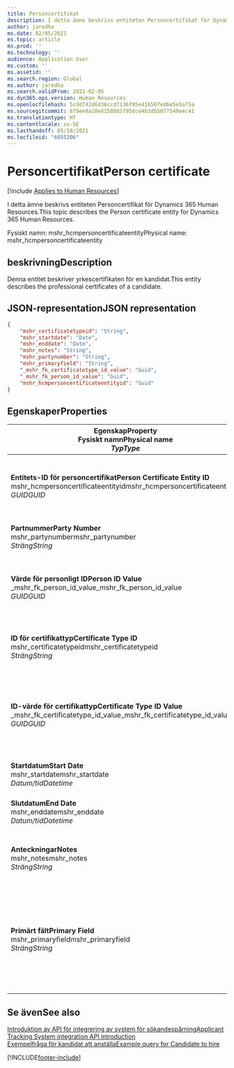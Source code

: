 ```yaml
---
title: Personcertifikat
description: I detta ämne beskrivs entiteten Personcertifikat för Dynamics 365 Human Resources.
author: jaredha
ms.date: 02/05/2021
ms.topic: article
ms.prod: ''
ms.technology: ''
audience: Application User
ms.custom: ''
ms.assetid: ''
ms.search.region: Global
ms.author: jaredha
ms.search.validFrom: 2021-02-05
ms.dyn365.ops.version: Human Resources
ms.openlocfilehash: 5cdd742d6d36ccd7136f95e416507ed6e5e5a75a
ms.sourcegitcommit: 879ee8a10e6158885795dce4b3db5077540eec41
ms.translationtype: HT
ms.contentlocale: sv-SE
ms.lasthandoff: 05/18/2021
ms.locfileid: "6055206"
---
```

# <a name="person-certificate"></a><span data-ttu-id="21aac-103">Personcertifikat</span><span class="sxs-lookup"><span data-stu-id="21aac-103">Person certificate</span></span>

[!include [Applies to Human Resources](../includes/applies-to-hr.md)]

<span data-ttu-id="21aac-104">I detta ämne beskrivs entiteten Personcertifikat för Dynamics 365 Human Resources.</span><span class="sxs-lookup"><span data-stu-id="21aac-104">This topic describes the Person certificate entity for Dynamics 365 Human Resources.</span></span>

<span data-ttu-id="21aac-105">Fysiskt namn: mshr_hcmpersoncertificateentity</span><span class="sxs-lookup"><span data-stu-id="21aac-105">Physical name: mshr_hcmpersoncertificateentity</span></span>

## <a name="description"></a><span data-ttu-id="21aac-106">beskrivning</span><span class="sxs-lookup"><span data-stu-id="21aac-106">Description</span></span>

<span data-ttu-id="21aac-107">Denna entitet beskriver yrkescertifikaten för en kandidat.</span><span class="sxs-lookup"><span data-stu-id="21aac-107">This entity describes the professional certificates of a candidate.</span></span>

## <a name="json-representation"></a><span data-ttu-id="21aac-108">JSON-representation</span><span class="sxs-lookup"><span data-stu-id="21aac-108">JSON representation</span></span>

```json
{
    "mshr_certificatetypeid": "String",
    "mshr_startdate": "Date",
    "mshr_enddate": "Date",
    "mshr_notes": "String",
    "mshr_partynumber": "String",
    "mshr_primaryfield": "String",
    "_mshr_fk_certificatetype_id_value": "Guid",
    "_mshr_fk_person_id_value": "Guid",
    "mshr_hcmpersoncertificateentityid": "Guid"
}
```

## <a name="properties"></a><span data-ttu-id="21aac-109">Egenskaper</span><span class="sxs-lookup"><span data-stu-id="21aac-109">Properties</span></span>

| <span data-ttu-id="21aac-110">Egenskap</span><span class="sxs-lookup"><span data-stu-id="21aac-110">Property</span></span><br><span data-ttu-id="21aac-111">**Fysiskt namn**</span><span class="sxs-lookup"><span data-stu-id="21aac-111">**Physical name**</span></span><br><span data-ttu-id="21aac-112">**_Typ_**</span><span class="sxs-lookup"><span data-stu-id="21aac-112">**_Type_**</span></span> | <span data-ttu-id="21aac-113">Använd</span><span class="sxs-lookup"><span data-stu-id="21aac-113">Use</span></span> | <span data-ttu-id="21aac-114">beskrivning</span><span class="sxs-lookup"><span data-stu-id="21aac-114">Description</span></span> |
| --- | --- | --- |
| <span data-ttu-id="21aac-115">**Entitets-ID för personcertifikat**</span><span class="sxs-lookup"><span data-stu-id="21aac-115">**Person Certificate Entity ID**</span></span><br><span data-ttu-id="21aac-116">mshr_hcmpersoncertificateentityid</span><span class="sxs-lookup"><span data-stu-id="21aac-116">mshr_hcmpersoncertificateentityid</span></span><br><span data-ttu-id="21aac-117">*GUID*</span><span class="sxs-lookup"><span data-stu-id="21aac-117">*GUID*</span></span> | <span data-ttu-id="21aac-118">Skrivskydd</span><span class="sxs-lookup"><span data-stu-id="21aac-118">Read-only</span></span><br><span data-ttu-id="21aac-119">Obligatoriskt</span><span class="sxs-lookup"><span data-stu-id="21aac-119">Required</span></span> | <span data-ttu-id="21aac-120">Systemgenererad, unik identifierare för entitetsposten för personcertifikat.</span><span class="sxs-lookup"><span data-stu-id="21aac-120">System-generated unique identifier for the person certificate entity record.</span></span> |
| <span data-ttu-id="21aac-121">**Partnummer**</span><span class="sxs-lookup"><span data-stu-id="21aac-121">**Party Number**</span></span><br><span data-ttu-id="21aac-122">mshr_partynumber</span><span class="sxs-lookup"><span data-stu-id="21aac-122">mshr_partynumber</span></span><br><span data-ttu-id="21aac-123">*Sträng*</span><span class="sxs-lookup"><span data-stu-id="21aac-123">*String*</span></span> | <span data-ttu-id="21aac-124">Skrivskydd</span><span class="sxs-lookup"><span data-stu-id="21aac-124">Read/write</span></span><br><span data-ttu-id="21aac-125">Obligatoriskt</span><span class="sxs-lookup"><span data-stu-id="21aac-125">Required</span></span> | <span data-ttu-id="21aac-126">Part-/person-ID för kandidaten.</span><span class="sxs-lookup"><span data-stu-id="21aac-126">The party (person) ID of the candidate.</span></span> |
| <span data-ttu-id="21aac-127">**Värde för personligt ID**</span><span class="sxs-lookup"><span data-stu-id="21aac-127">**Person ID Value**</span></span><br><span data-ttu-id="21aac-128">_mshr_fk_person_id_value</span><span class="sxs-lookup"><span data-stu-id="21aac-128">_mshr_fk_person_id_value</span></span><br><span data-ttu-id="21aac-129">*GUID*</span><span class="sxs-lookup"><span data-stu-id="21aac-129">*GUID*</span></span> | <span data-ttu-id="21aac-130">Skrivskydd</span><span class="sxs-lookup"><span data-stu-id="21aac-130">Read-only</span></span><br><span data-ttu-id="21aac-131">Obligatoriskt</span><span class="sxs-lookup"><span data-stu-id="21aac-131">Required</span></span><br><span data-ttu-id="21aac-132">Sekundärnyckel: mshr_dirpersonentityid för mshr_dirpersonentity</span><span class="sxs-lookup"><span data-stu-id="21aac-132">Foreign key: mshr_dirpersonentityid of mshr_dirpersonentity</span></span> | <span data-ttu-id="21aac-133">Den systemgenererade, unika identifieraren för entitetsposten för parten (personen).</span><span class="sxs-lookup"><span data-stu-id="21aac-133">The system-generated identifier of the party (person) entity record.</span></span> |
| <span data-ttu-id="21aac-134">**ID för certifikattyp**</span><span class="sxs-lookup"><span data-stu-id="21aac-134">**Certificate Type ID**</span></span><br><span data-ttu-id="21aac-135">mshr_certificatetypeid</span><span class="sxs-lookup"><span data-stu-id="21aac-135">mshr_certificatetypeid</span></span><br><span data-ttu-id="21aac-136">*Sträng*</span><span class="sxs-lookup"><span data-stu-id="21aac-136">*String*</span></span> | <span data-ttu-id="21aac-137">Skrivskydd</span><span class="sxs-lookup"><span data-stu-id="21aac-137">Read/write</span></span><br><span data-ttu-id="21aac-138">Obligatoriskt</span><span class="sxs-lookup"><span data-stu-id="21aac-138">Required</span></span> |  <span data-ttu-id="21aac-139">Identifieraren för den certifikattyp som angetts i Personal.</span><span class="sxs-lookup"><span data-stu-id="21aac-139">The identifier of the certificate type defined in Human Resources.</span></span> |
| <span data-ttu-id="21aac-140">**ID-värde för certifikattyp**</span><span class="sxs-lookup"><span data-stu-id="21aac-140">**Certificate Type ID Value**</span></span><br><span data-ttu-id="21aac-141">_mshr_fk_certificatetype_id_value</span><span class="sxs-lookup"><span data-stu-id="21aac-141">_mshr_fk_certificatetype_id_value</span></span><br><span data-ttu-id="21aac-142">*GUID*</span><span class="sxs-lookup"><span data-stu-id="21aac-142">*GUID*</span></span> | <span data-ttu-id="21aac-143">Skrivskydd</span><span class="sxs-lookup"><span data-stu-id="21aac-143">Read-only</span></span><br><span data-ttu-id="21aac-144">Obligatoriskt</span><span class="sxs-lookup"><span data-stu-id="21aac-144">Required</span></span><br><span data-ttu-id="21aac-145">Sekundärnyckel mshr_hcmcertificatetypeentityid för mshr_hcmcertificatetypeentity</span><span class="sxs-lookup"><span data-stu-id="21aac-145">Foreign key: mshr_hcmcertificatetypeentityid of mshr_hcmcertificatetypeentity</span></span> | <span data-ttu-id="21aac-146">Systemgenererad, unik identifierare för certifikattypen i den associerade entiteten.</span><span class="sxs-lookup"><span data-stu-id="21aac-146">System-generated unique identifier of the certificate type in the associated entity.</span></span> |
| <span data-ttu-id="21aac-147">**Startdatum**</span><span class="sxs-lookup"><span data-stu-id="21aac-147">**Start Date**</span></span><br><span data-ttu-id="21aac-148">mshr_startdate</span><span class="sxs-lookup"><span data-stu-id="21aac-148">mshr_startdate</span></span><br><span data-ttu-id="21aac-149">*Datum/tid*</span><span class="sxs-lookup"><span data-stu-id="21aac-149">*Datetime*</span></span> | <span data-ttu-id="21aac-150">Skrivskydd</span><span class="sxs-lookup"><span data-stu-id="21aac-150">Read/write</span></span><br><span data-ttu-id="21aac-151">Obligatoriskt</span><span class="sxs-lookup"><span data-stu-id="21aac-151">Required</span></span> | <span data-ttu-id="21aac-152">Det datum då certifikatet utfärdades.</span><span class="sxs-lookup"><span data-stu-id="21aac-152">The date at which the certificate was issued.</span></span> |
| <span data-ttu-id="21aac-153">**Slutdatum**</span><span class="sxs-lookup"><span data-stu-id="21aac-153">**End Date**</span></span><br><span data-ttu-id="21aac-154">mshr_enddate</span><span class="sxs-lookup"><span data-stu-id="21aac-154">mshr_enddate</span></span><br><span data-ttu-id="21aac-155">*Datum/tid*</span><span class="sxs-lookup"><span data-stu-id="21aac-155">*Datetime*</span></span> | <span data-ttu-id="21aac-156">Skrivskydd</span><span class="sxs-lookup"><span data-stu-id="21aac-156">Read/write</span></span><br><span data-ttu-id="21aac-157">Valfritt</span><span class="sxs-lookup"><span data-stu-id="21aac-157">Optional</span></span> | <span data-ttu-id="21aac-158">Det datum då certifikatet löper ut.</span><span class="sxs-lookup"><span data-stu-id="21aac-158">The date at which the certificate will expire.</span></span> |
| <span data-ttu-id="21aac-159">**Anteckningar**</span><span class="sxs-lookup"><span data-stu-id="21aac-159">**Notes**</span></span><br><span data-ttu-id="21aac-160">mshr_notes</span><span class="sxs-lookup"><span data-stu-id="21aac-160">mshr_notes</span></span><br><span data-ttu-id="21aac-161">*Sträng*</span><span class="sxs-lookup"><span data-stu-id="21aac-161">*String*</span></span> | <span data-ttu-id="21aac-162">Skrivskydd</span><span class="sxs-lookup"><span data-stu-id="21aac-162">Read/write</span></span><br><span data-ttu-id="21aac-163">Valfritt</span><span class="sxs-lookup"><span data-stu-id="21aac-163">Optional</span></span> | <span data-ttu-id="21aac-164">Anteckningar att användas av anställande chefer och rekryterare.</span><span class="sxs-lookup"><span data-stu-id="21aac-164">Notes for use by hiring managers and recruiters.</span></span> |
| <span data-ttu-id="21aac-165">**Primärt fält**</span><span class="sxs-lookup"><span data-stu-id="21aac-165">**Primary Field**</span></span><br><span data-ttu-id="21aac-166">mshr_primaryfield</span><span class="sxs-lookup"><span data-stu-id="21aac-166">mshr_primaryfield</span></span><br><span data-ttu-id="21aac-167">*Sträng*</span><span class="sxs-lookup"><span data-stu-id="21aac-167">*String*</span></span> | <span data-ttu-id="21aac-168">Skrivskydd</span><span class="sxs-lookup"><span data-stu-id="21aac-168">Read-only</span></span><br><span data-ttu-id="21aac-169">Obligatoriskt</span><span class="sxs-lookup"><span data-stu-id="21aac-169">Required</span></span> |  <span data-ttu-id="21aac-170">Fält som används som identifierare för entitetsposten.</span><span class="sxs-lookup"><span data-stu-id="21aac-170">Field to be used as an identifier of the entity record.</span></span> <span data-ttu-id="21aac-171">Kombination av partnummer, ID för certifikattyp samt startdatum.</span><span class="sxs-lookup"><span data-stu-id="21aac-171">Combination of party number, certificate type ID, and start date.</span></span> |

## <a name="see-also"></a><span data-ttu-id="21aac-172">Se även</span><span class="sxs-lookup"><span data-stu-id="21aac-172">See also</span></span>

[<span data-ttu-id="21aac-173">Introduktion av API för integrering av system för sökandespårning</span><span class="sxs-lookup"><span data-stu-id="21aac-173">Applicant Tracking System integration API introduction</span></span>](hr-admin-integration-ats-api-introduction.md)<br>
[<span data-ttu-id="21aac-174">Exempelfråga för kandidat att anställa</span><span class="sxs-lookup"><span data-stu-id="21aac-174">Example query for Candidate to hire</span></span>](hr-admin-integration-ats-api-candidate-to-hire-example-query.md)



[!INCLUDE[footer-include](../includes/footer-banner.md)]